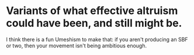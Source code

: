 # Variants of what effective altruism could have been, and still might be.

I think there is a fun Umeshism to make that: if you aren't producing an SBF or two, then your movement isn't being ambitious enough. 
